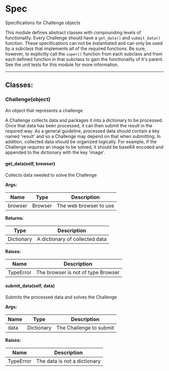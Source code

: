Spec
====

Specifications for Challenge objects

This module defines abstract classes with compounding levels of functionality.
Every Challenge should have a `get_data()` and `submit_data()` function. These
specifications can not be instantiated and can only be used by a subclass that
implements all of the required functions. Be sure, however, to explicitly call
the `super()` function from each subclass and from each defined function in
that subclass to gain the functionality of it's parent. See the unit tests for
this module for more information.

- - - - - - - - - - - - - - - - - - - - - - - - - - - - - - - - - - - - - - - -

**Classes:**
------------

### Challenge(object)

An object that represents a challenge

A Challenge collects data and packages it into a dictionary to be processed.
Once that data has been processed, it can then submit the result in the
required way. As a general guideline, processed data should contain a key
named 'result' and so a Challenge may depend on that when submitting. In
addition, collected data should be organized logically. For example, if the
Challenge requires an image to be solved, it should be base64 encoded and
appended to the dictionary with the key 'image'.

#### get_data(self, browser)

Collects data needed to solve the Challenge

**Args:**

|  Name   |  Type   |      Description       |
|---------|---------|------------------------|
| browser | Browser | The web browser to use |

**Returns:**

|    Type    |          Description           |
|------------|--------------------------------|
| Dictionary | A dictionary of collected data |

**Raises:**

|   Name    |            Description             |
|-----------|------------------------------------|
| TypeError | The browser is not of type Browser |

#### submit_data(self, data)

Submits the processed data and solves the Challenge

**Args:**

| Name |    Type    |       Description       |
|------|------------|-------------------------|
| data | Dictionary | The Challenge to submit |

**Raises:**

|   Name    |         Description          |
|-----------|------------------------------|
| TypeError | The data is not a dictionary |
